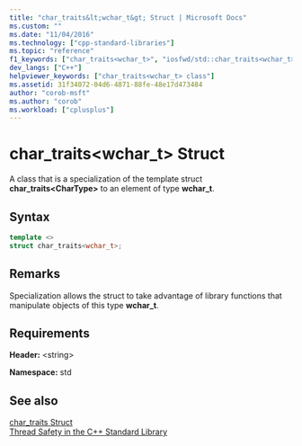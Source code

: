 ```yaml
---
title: "char_traits&lt;wchar_t&gt; Struct | Microsoft Docs"
ms.custom: ""
ms.date: "11/04/2016"
ms.technology: ["cpp-standard-libraries"]
ms.topic: "reference"
f1_keywords: ["char_traits<wchar_t>", "iosfwd/std::char_traits<wchar_t>"]
dev_langs: ["C++"]
helpviewer_keywords: ["char_traits<wchar_t> class"]
ms.assetid: 31f34072-04d6-4871-88fe-48e17d473484
author: "corob-msft"
ms.author: "corob"
ms.workload: ["cplusplus"]
---
```

# char_traits&lt;wchar_t&gt; Struct

A class that is a specialization of the template struct **char_traits\<CharType>** to an element of type **wchar_t**.

## Syntax

```cpp
template <>
struct char_traits<wchar_t>;
```

## Remarks

Specialization allows the struct to take advantage of library functions that manipulate objects of this type **wchar_t**.

## Requirements

**Header:** \<string>

**Namespace:** std

## See also

[char_traits Struct](../standard-library/char-traits-struct.md)<br/>
[Thread Safety in the C++ Standard Library](../standard-library/thread-safety-in-the-cpp-standard-library.md)<br/>
